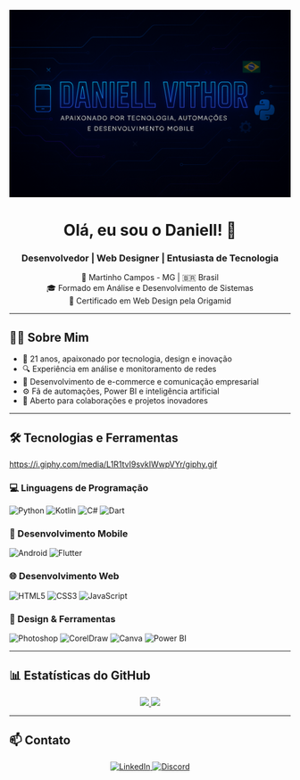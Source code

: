 ![Banner](./Banner.png)

<h1 align="center">Olá, eu sou o Daniell! 👋</h1>

<h3 align="center">Desenvolvedor | Web Designer | Entusiasta de Tecnologia</h3>

<p align="center">
  📍 Martinho Campos - MG | 🇧🇷 Brasil<br>
  🎓 Formado em Análise e Desenvolvimento de Sistemas<br>
  🎨 Certificado em Web Design pela Origamid
</p>

---

## 👨‍💻 Sobre Mim

- 🧠 21 anos, apaixonado por tecnologia, design e inovação
- 🔍 Experiência em análise e monitoramento de redes
- 🛒 Desenvolvimento de e-commerce e comunicação empresarial
- ⚙️ Fã de automações, Power BI e inteligência artificial
- 🤝 Aberto para colaborações e projetos inovadores

---

## 🛠️ Tecnologias e Ferramentas

https://i.giphy.com/media/L1R1tvI9svkIWwpVYr/giphy.gif

### 💻 Linguagens de Programação
![Python](https://img.shields.io/badge/Python-3776AB?style=for-the-badge&logo=python&logoColor=white)
![Kotlin](https://img.shields.io/badge/Kotlin-7F52FF?style=for-the-badge&logo=kotlin&logoColor=white)
![C#](https://img.shields.io/badge/C%23-239120?style=for-the-badge&logo=c-sharp&logoColor=white)
![Dart](https://img.shields.io/badge/Dart-0175C2?style=for-the-badge&logo=dart&logoColor=white)

### 📱 Desenvolvimento Mobile
![Android](https://img.shields.io/badge/Android-3DDC84?style=for-the-badge&logo=android&logoColor=white)
![Flutter](https://img.shields.io/badge/Flutter-02569B?style=for-the-badge&logo=flutter&logoColor=white)

### 🌐 Desenvolvimento Web
![HTML5](https://img.shields.io/badge/HTML5-E34F26?style=for-the-badge&logo=html5&logoColor=white)
![CSS3](https://img.shields.io/badge/CSS3-1572B6?style=for-the-badge&logo=css3&logoColor=white)
![JavaScript](https://img.shields.io/badge/JavaScript-F7DF1E?style=for-the-badge&logo=javascript&logoColor=black)

### 🎨 Design & Ferramentas
![Photoshop](https://img.shields.io/badge/Adobe%20Photoshop-31A8FF?style=for-the-badge&logo=adobe-photoshop&logoColor=white)
![CorelDraw](https://img.shields.io/badge/CorelDraw-FF6600?style=for-the-badge&logo=coreldraw&logoColor=white)
![Canva](https://img.shields.io/badge/Canva-00C4CC?style=for-the-badge&logo=canva&logoColor=white)
![Power BI](https://img.shields.io/badge/Power_BI-F2C811?style=for-the-badge&logo=powerbi&logoColor=black)

---

## 📊 Estatísticas do GitHub

<div align="center">
  <a href="https://github.com/WebSun-DEV">
    <img height="180em" src="https://github-readme-stats.vercel.app/api?username=WebSun-DEV&show_icons=true&theme=dracula&include_all_commits=true&count_private=true&hide=issues"/>
    <img height="180em" src="https://github-readme-stats.vercel.app/api/top-langs/?username=WebSun-DEV&layout=compact&langs_count=7&theme=dracula&hide=procfile"/>
  </a>
</div>

---

## 📫 Contato

<p align="center">
  <a href="https://www.linkedin.com/in/daniellvithor" target="_blank">
    <img src="https://img.shields.io/badge/LinkedIn-0077B5?style=for-the-badge&logo=linkedin&logoColor=white" alt="LinkedIn"/>
  </a>
  <a href="https://discord.com/users/mineirox" target="_blank">
    <img src="https://img.shields.io/badge/Discord-5865F2?style=for-the-badge&logo=discord&logoColor=white" alt="Discord"/>
  </a>
</p>